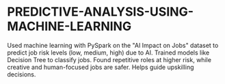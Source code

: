 # PREDICTIVE-ANALYSIS-USING-MACHINE-LEARNING
Used machine learning with PySpark on the "AI Impact on Jobs" dataset to predict job risk levels (low, medium, high) due to AI. Trained models like Decision Tree to classify jobs. Found repetitive roles at higher risk, while creative and human-focused jobs are safer. Helps guide upskilling decisions.
